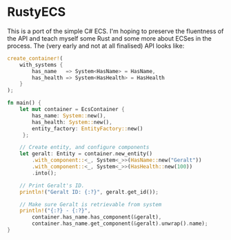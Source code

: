 # RustyECS

This is a port of the simple C# ECS. I'm hoping to preserve the fluentness of the API and teach myself some Rust and some more about ECSes in the process. The (very early and not at all finalised) API looks like:

```rust
create_container!(
    with_systems {
        has_name   => System<HasName> = HasName,
        has_health => System<HasHealth> = HasHealth
    }
);

fn main() {
    let mut container = EcsContainer {
        has_name: System::new(),
        has_health: System::new(),
        entity_factory: EntityFactory::new()
     };

    // Create entity, and configure components
    let geralt: Entity = container.new_entity()
        .with_component::<_, System<_>>(HasName::new("Geralt"))
        .with_component::<_, System<_>>(HasHealth::new(100))
        .into();

    // Print Geralt's ID.
    println!("Geralt ID: {:?}", geralt.get_id());

    // Make sure Geralt is retrievable from system
    println!("{:?} - {:?}",
        container.has_name.has_component(&geralt),
        container.has_name.get_component(&geralt).unwrap().name);
}
```

